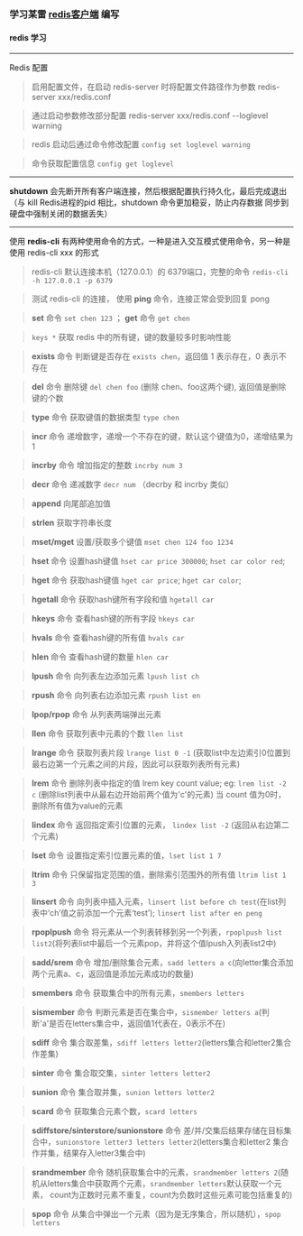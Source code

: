 ### 学习某雷 [redis客户端](https://cnodejs.org/topic/573b5482b507f69e1dd89fcb) 编写

#### redis 学习
---
Redis 配置
> 启用配置文件，在启动 redis-server 时将配置文件路径作为参数 redis-server xxx/redis.conf

> 通过启动参数修改部分配置 redis-server xxx/redis.conf --loglevel warning

> redis 启动后通过命令修改配置 `config set loglevel warning`

> 命令获取配置信息 `config get loglevel`

---
__shutdown__  会先断开所有客户端连接，然后根据配置执行持久化，最后完成退出（与 kill Redis进程的pid 相比，shutdown 命令更加稳妥，防止内存数据
同步到硬盘中强制关闭的数据丢失）

---
使用 __redis-cli__ 有两种使用命令的方式，一种是进入交互模式使用命令，另一种是使用 redis-cli xxx 的形式
> redis-cli 默认连接本机（127.0.0.1）的 6379端口，完整的命令 `redis-cli -h 127.0.0.1 -p 6379`

> 测试 redis-cli 的连接， 使用 __ping__ 命令，连接正常会受到回复 pong 

> __set__ 命令 `set chen 123` ； __get__ 命令 `get chen`

> `keys *` 获取 redis 中的所有键，键的数量较多时影响性能

> __exists__ 命令 判断键是否存在 `exists chen`，返回值 1 表示存在，0 表示不存在

> __del__ 命令 删除键 `del chen foo` (删除 chen、foo这两个键), 返回值是删除键的个数

> __type__ 命令 获取键值的数据类型 `type chen`

> __incr__ 命令 递增数字，递增一个不存在的键，默认这个键值为0，递增结果为1

> __incrby__ 命令 增加指定的整数 `incrby num 3`

> __decr__ 命令 递减数字 `decr num` （decrby 和 incrby 类似）

> __append__ 向尾部追加值

> __strlen__ 获取字符串长度

> __mset/mget__ 设置/获取多个键值 `mset chen 124 foo 1234`

> __hset__ 命令 设置hash键值 `hset car price 300000`; `hset car color red`;

> __hget__ 命令 获取hash键值 `hget car price`; `hget car color`;

> __hgetall__ 命令 获取hash键所有字段和值 `hgetall car`

> __hkeys__ 命令 查看hash键的所有字段 `hkeys car`

> __hvals__ 命令 查看hash键的所有值 `hvals car`

> __hlen__ 命令 查看hash键的数量 `hlen car`

> __lpush__ 命令 向列表左边添加元素 `lpush list ch`

> __rpush__ 命令 向列表右边添加元素 `rpush list en`

> __lpop/rpop__ 命令 从列表两端弹出元素

> __llen__ 命令 获取列表中元素的个数 `llen list`

> __lrange__ 命令 获取列表片段 `lrange list 0 -1` (获取list中左边索引0位置到最右边第一个元素之间的片段，因此可以获取列表所有元素)

> __lrem__ 命令 删除列表中指定的值 lrem key count value;  eg: `lrem list -2 c` (删除list列表中从最右边开始前两个值为'c'的元素)
  当 count 值为0时，删除所有值为value的元素

> __lindex__ 命令 返回指定索引位置的元素， `lindex list -2` (返回从右边第二个元素)

> __lset__ 命令 设置指定索引位置元素的值，`lset list 1 7`

> __ltrim__ 命令 只保留指定范围的值，删除索引范围外的所有值 `ltrim list 1 3`

> __linsert__ 命令 向列表中插入元素，`linsert list before ch test`(在list列表中‘ch’值之前添加一个元素‘test’); `linsert list after en peng`

> __rpoplpush__ 命令 将元素从一个列表转移到另一个列表，`rpoplpush list list2`(将列表list中最后一个元素pop，并将这个值lpush入列表list2中)

> __sadd/srem__ 命令 增加/删除集合元素，`sadd letters a c`(向letter集合添加两个元素a、c，返回值是添加元素成功的数量)

> __smembers__ 命令 获取集合中的所有元素，`smembers letters`

> __sismember__ 命令 判断元素是否在集合中，`sismember letters a`(判断'a'是否在letters集合中，返回值1代表在，0表示不在)

> __sdiff__ 命令 集合取差集，`sdiff letters letter2`(letters集合和letter2集合作差集)

> __sinter__ 命令 集合取交集，`sinter letters letter2`

> __sunion__ 命令 集合取并集，`sunion letters letter2`

> __scard__ 命令 获取集合元素个数，`scard letters`

> __sdiffstore/sinterstore/sunionstore__ 命令 差/并/交集后结果存储在目标集合中，`sunionstore letter3 letters letter2`(letters集合和letter2
集合作并集，结果存入letter3集合中)

> __srandmember__ 命令 随机获取集合中的元素，`srandmember letters 2`(随机从letters集合中获取两个元素，`srandmember letters`默认获取一个元素，
count为正数时元素不重复，count为负数时这些元素可能包括重复的)

> __spop__ 命令 从集合中弹出一个元素（因为是无序集合，所以随机），`spop letters`